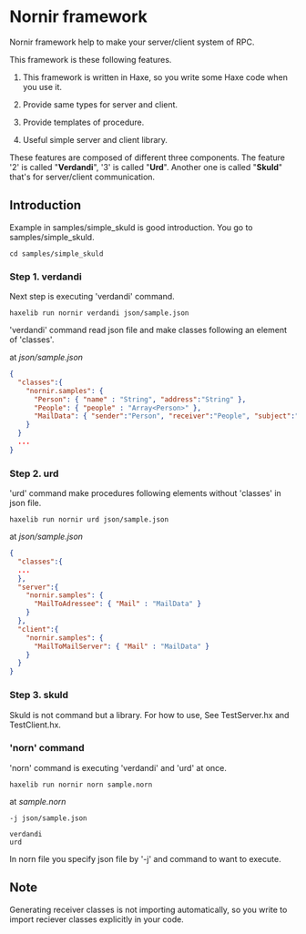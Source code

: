 # Nornir framework

Nornir framework help to make your server/client system of RPC.

This framework is these following features.

1. This framework is written in Haxe, so you write some Haxe code when you use it.

2. Provide same types for server and client.

3. Provide templates of procedure.

4. Useful simple server and client library.

These features are composed of different three components. The feature '2' is called "**Verdandi**", '3' is called "**Urd**". Another one is called "**Skuld**" that's for server/client communication.


## Introduction

Example in samples/simple\_skuld is good introduction.
You go to samples/simple\_skuld.

```
cd samples/simple_skuld
```

### Step 1. verdandi
Next step is executing 'verdandi' command.

```
haxelib run nornir verdandi json/sample.json
```

'verdandi' command read json file and make classes following an element of 'classes'.

at *json/sample.json*

```json:json/sample.json
{
  "classes":{
    "nornir.samples": {
      "Person": { "name" : "String", "address":"String" },
      "People": { "people" : "Array<Person>" },
      "MailData": { "sender":"Person", "receiver":"People", "subject":"String", "body":"String" }
    }
  }
  ...
}
```

### Step 2. urd
'urd' command make procedures following elements without 'classes' in json file.

```
haxelib run nornir urd json/sample.json
```

at *json/sample.json*

```json:json/sample.json
{
  "classes":{
  ...
  },
  "server":{
    "nornir.samples": {
      "MailToAdressee": { "Mail" : "MailData" }
    }
  },
  "client":{
    "nornir.samples": {
      "MailToMailServer": { "Mail" : "MailData" }
    }
  }
}
```

### Step 3. skuld

Skuld is not command but a library.
For how to use, See TestServer.hx and TestClient.hx.


### 'norn' command

'norn' command is executing 'verdandi' and 'urd' at once.

```
haxelib run nornir norn sample.norn
```

at *sample.norn*

```text:sample.norn
-j json/sample.json

verdandi
urd
```

In norn file you specify json file by '-j' and command to want to execute.


## Note

Generating receiver classes is not importing automatically, so you write to import reciever classes explicitly in your code.
